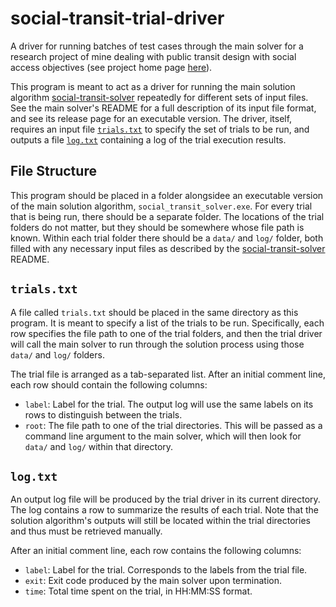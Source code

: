 # social-transit-trial-driver

A driver for running batches of test cases through the main solver for a research project of mine dealing with public transit design with social access objectives (see project home page [here](https://github.com/adam-rumpf/social-transit)).

This program is meant to act as a driver for running the main solution algorithm [social-transit-solver](https://github.com/adam-rumpf/social-transit-solver) repeatedly for different sets of input files. See the main solver's README for a full description of its input file format, and see its release page for an executable version. The driver, itself, requires an input file [`trials.txt`](#trialstxt) to specify the set of trials to be run, and outputs a file [`log.txt`](#logtxt) containing a log of the trial execution results.

## File Structure

This program should be placed in a folder alongsidee an executable version of the main solution algorithm, `social_transit_solver.exe`. For every trial that is being run, there should be a separate folder. The locations of the trial folders do not matter, but they should be somewhere whose file path is known. Within each trial folder there should be a `data/` and `log/` folder, both filled with any necessary input files as described by the [social-transit-solver](https://github.com/adam-rumpf/social-transit-solver) README.

## `trials.txt`

A file called `trials.txt` should be placed in the same directory as this program. It is meant to specify a list of the trials to be run. Specifically, each row specifies the file path to one of the trial folders, and then the trial driver will call the main solver to run through the solution process using those `data/` and `log/` folders.

The trial file is arranged as a tab-separated list. After an initial comment line, each row should contain the following columns:
 * `label`: Label for the trial. The output log will use the same labels on its rows to distinguish between the trials.
 * `root`: The file path to one of the trial directories. This will be passed as a command line argument to the main solver, which will then look for `data/` and `log/` within that directory.

## `log.txt`

An output log file will be produced by the trial driver in its current directory. The log contains a row to summarize the results of each trial. Note that the solution algorithm's outputs will still be located within the trial directories and thus must be retrieved manually.

After an initial comment line, each row contains the following columns:
 * `label`: Label for the trial. Corresponds to the labels from the trial file.
 * `exit`: Exit code produced by the main solver upon termination.
 * `time`: Total time spent on the trial, in HH:MM:SS format.
